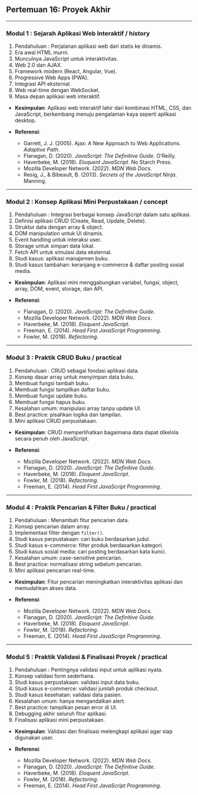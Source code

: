 ## Pertemuan 16: Proyek Akhir

---

### Modul 1 : Sejarah Aplikasi Web Interaktif / history

1. Pendahuluan : Perjalanan aplikasi web dari statis ke dinamis.
2. Era awal HTML murni.
3. Munculnya JavaScript untuk interaktivitas.
4. Web 2.0 dan AJAX.
5. Framework modern (React, Angular, Vue).
6. Progressive Web Apps (PWA).
7. Integrasi API eksternal.
8. Web real-time dengan WebSocket.
9. Masa depan aplikasi web interaktif.

* **Kesimpulan**: Aplikasi web interaktif lahir dari kombinasi HTML, CSS, dan JavaScript, berkembang menuju pengalaman kaya seperti aplikasi desktop.
* **Referensi**:

  * Garrett, J. J. (2005). Ajax: A New Approach to Web Applications. *Adaptive Path*.
  * Flanagan, D. (2020). *JavaScript: The Definitive Guide*. O’Reilly.
  * Haverbeke, M. (2018). *Eloquent JavaScript*. No Starch Press.
  * Mozilla Developer Network. (2022). *MDN Web Docs*.
  * Resig, J., & Bibeault, B. (2013). *Secrets of the JavaScript Ninja*. Manning.

---

### Modul 2 : Konsep Aplikasi Mini Perpustakaan / concept

1. Pendahuluan : Integrasi berbagai konsep JavaScript dalam satu aplikasi.
2. Definisi aplikasi CRUD (Create, Read, Update, Delete).
3. Struktur data dengan array & object.
4. DOM manipulation untuk UI dinamis.
5. Event handling untuk interaksi user.
6. Storage untuk simpan data lokal.
7. Fetch API untuk simulasi data eksternal.
8. Studi kasus: aplikasi manajemen buku.
9. Studi kasus tambahan: keranjang e-commerce & daftar posting sosial media.

* **Kesimpulan**: Aplikasi mini menggabungkan variabel, fungsi, object, array, DOM, event, storage, dan API.
* **Referensi**:

  * Flanagan, D. (2020). *JavaScript: The Definitive Guide*.
  * Mozilla Developer Network. (2022). *MDN Web Docs*.
  * Haverbeke, M. (2018). *Eloquent JavaScript*.
  * Freeman, E. (2014). *Head First JavaScript Programming*.
  * Fowler, M. (2018). *Refactoring*.

---

### Modul 3 : Praktik CRUD Buku / practical

1. Pendahuluan : CRUD sebagai fondasi aplikasi data.
2. Konsep dasar array untuk menyimpan data buku.
3. Membuat fungsi tambah buku.
4. Membuat fungsi tampilkan daftar buku.
5. Membuat fungsi update buku.
6. Membuat fungsi hapus buku.
7. Kesalahan umum: manipulasi array tanpa update UI.
8. Best practice: pisahkan logika dan tampilan.
9. Mini aplikasi CRUD perpustakaan.

* **Kesimpulan**: CRUD memperlihatkan bagaimana data dapat dikelola secara penuh oleh JavaScript.
* **Referensi**:

  * Mozilla Developer Network. (2022). *MDN Web Docs*.
  * Flanagan, D. (2020). *JavaScript: The Definitive Guide*.
  * Haverbeke, M. (2018). *Eloquent JavaScript*.
  * Fowler, M. (2018). *Refactoring*.
  * Freeman, E. (2014). *Head First JavaScript Programming*.

---

### Modul 4 : Praktik Pencarian & Filter Buku / practical

1. Pendahuluan : Menambah fitur pencarian data.
2. Konsep pencarian dalam array.
3. Implementasi filter dengan `filter()`.
4. Studi kasus perpustakaan: cari buku berdasarkan judul.
5. Studi kasus e-commerce: filter produk berdasarkan kategori.
6. Studi kasus sosial media: cari posting berdasarkan kata kunci.
7. Kesalahan umum: case-sensitive pencarian.
8. Best practice: normalisasi string sebelum pencarian.
9. Mini aplikasi pencarian real-time.

* **Kesimpulan**: Fitur pencarian meningkatkan interaktivitas aplikasi dan memudahkan akses data.
* **Referensi**:

  * Mozilla Developer Network. (2022). *MDN Web Docs*.
  * Flanagan, D. (2020). *JavaScript: The Definitive Guide*.
  * Haverbeke, M. (2018). *Eloquent JavaScript*.
  * Fowler, M. (2018). *Refactoring*.
  * Freeman, E. (2014). *Head First JavaScript Programming*.

---

### Modul 5 : Praktik Validasi & Finalisasi Proyek / practical

1. Pendahuluan : Pentingnya validasi input untuk aplikasi nyata.
2. Konsep validasi form sederhana.
3. Studi kasus perpustakaan: validasi input data buku.
4. Studi kasus e-commerce: validasi jumlah produk checkout.
5. Studi kasus kesehatan: validasi data pasien.
6. Kesalahan umum: hanya mengandalkan alert.
7. Best practice: tampilkan pesan error di UI.
8. Debugging akhir seluruh fitur aplikasi.
9. Finalisasi aplikasi mini perpustakaan.

* **Kesimpulan**: Validasi dan finalisasi melengkapi aplikasi agar siap digunakan user.
* **Referensi**:

  * Mozilla Developer Network. (2022). *MDN Web Docs*.
  * Flanagan, D. (2020). *JavaScript: The Definitive Guide*.
  * Haverbeke, M. (2018). *Eloquent JavaScript*.
  * Fowler, M. (2018). *Refactoring*.
  * Freeman, E. (2014). *Head First JavaScript Programming*.